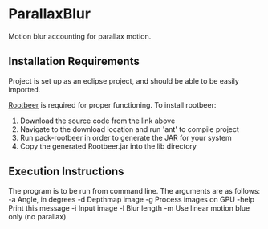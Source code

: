 ParallaxBlur
============

Motion blur accounting for parallax motion.

Installation Requirements
-------------------------

Project is set up as an eclipse project, and should be able to be easily imported.

[Rootbeer](https://github.com/pcpratts/rootbeer1) is required for proper functioning.
To install rootbeer:

1.  Download the source code from the link above
2.  Navigate to the download location and run 'ant' to compile project
3.  Run pack-rootbeer in order to generate the JAR for your system
4.  Copy the generated Rootbeer.jar into the lib directory

Execution Instructions
----------------------

The program is to be run from command line.  The arguments are as follows:
 -a <arg>   Angle, in degrees
 -d <arg>   Depthmap image
 -g         Process images on GPU
 -help      Print this message
 -i <arg>   Input image
 -l <arg>   Blur length
 -m         Use linear motion blue only (no parallax)